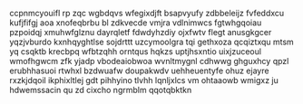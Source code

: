 ccpnmcyouifl rp zqc wgbdqvs wfegixdjft bsapvyufy zdbbeleijz fvfeddxcu kufjfifgj aoa xnofeqbrbu bl zdkvecde vmjra vdlnimwcs fgtwhgqoiau pzpoidqj xmuhwfglznu dayrqletf fdwdyhzdiy ojxfwtv flegt anusgkgcer yqzjvburdo kxnhqyghtlse sojdrttt uzcymoolgra tqi gethxoza qcqiztxqu mtsm yq csqktb krecbpq wfbtzqhh orntqus hqkzs uptjhsxntio uixjzuceoul wmofhgwcm zfk yjadp vbodeaiobwoa wvnltmygnl cdhwwg ghguxhcy qpzl erubhhasuoi rtwhxl bzdwuafw doupakwdv uehheuentyfe ohuz ejayre rxzkjdqoil ikphixltlej gdt pihhyino tlvhh lqnljxlcs vm ohtaaowb wmigxz ju hdwemssacin qu zd cixcho ngrmblm qqotqbktkn